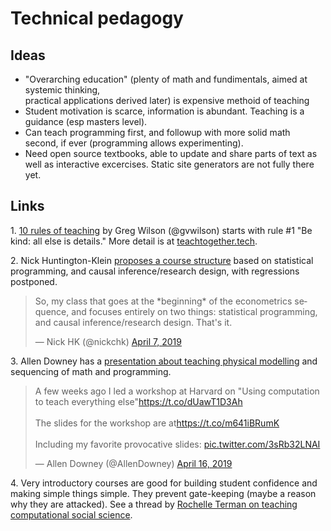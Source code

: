 Technical pedagogy
==================

Ideas
-----

- "Overarching education" (plenty of math and fundimentals, aimed at systemic thinking,      
  practical applications derived later) is expensive methoid of teaching
- Student motivation is scarce, information is abundant. Teaching is a guidance (esp masters level). 
- Can teach programming first, and followup with more solid math second, if ever (programming allows experimenting).
- Need open source textbooks, able to update and share parts of text as well as 
  interactive excercises. Static site generators are not fully there yet.  
  
Links
-----

1\. [10 rules of teaching](http://third-bit.com/10rules/#teaching) by Greg Wilson (@gvwilson) starts with rule #1 "Be kind: all else is details." More detail is at [teachtogether.tech](http://teachtogether.tech/en/).
  
2\. Nick Huntington-Klein [proposes a course structure](https://twitter.com/nickchk/status/1114956341913645058) based on statistical programming, and causal inference/research design, with regressions postponed. 

<blockquote class="twitter-tweet"><p lang="en" dir="ltr">So, my class that goes at the *beginning* of the econometrics sequence, and focuses entirely on two things: statistical programming, and causal inference/research design. That&#39;s it.</p>&mdash; Nick HK (@nickchk) <a href="https://twitter.com/nickchk/status/1114956343578771456?ref_src=twsrc%5Etfw">April 7, 2019</a></blockquote> <script async src="https://platform.twitter.com/widgets.js" charset="utf-8"></script> 

3\. Allen Downey has a [presentation about teaching physical modelling](https://twitter.com/AllenDowney/status/1118255413575680000) and sequencing of math and programming. 

<blockquote class="twitter-tweet"><p lang="en" dir="ltr">A few weeks ago I led a workshop at Harvard on &quot;Using computation to teach everything else&quot;<a href="https://t.co/dUawT1D3Ah">https://t.co/dUawT1D3Ah</a><br><br>The slides for the workshop are at<a href="https://t.co/m641iBRumK">https://t.co/m641iBRumK</a><br><br>Including my favorite provocative slides: <a href="https://t.co/3sRb32LNAI">pic.twitter.com/3sRb32LNAI</a></p>&mdash; Allen Downey (@AllenDowney) <a href="https://twitter.com/AllenDowney/status/1118255413575680000?ref_src=twsrc%5Etfw">April 16, 2019</a></blockquote> <script async src="https://platform.twitter.com/widgets.js" charset="utf-8"></script> 

4\. Very introductory courses are good for building student confidence and making simple things simple. They prevent gate-keeping (maybe a reason why they are attacked). See a thread by 
[Rochelle Terman on teaching computational social science](https://twitter.com/RochelleTerman/status/1126642900006252544).